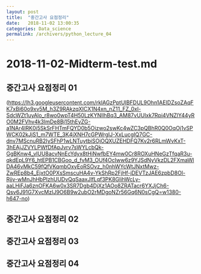 ```yaml
---
layout: post
title:  "중간고사 요점정리"
date:   2018-11-02 13:00:35
categories: Data_science
permalink: /archivers/python_lecture_04
---
```


# 2018-11-02-Midterm-test.md

## 중간고사 요점정리 01

(https://lh3.googleusercontent.com/rklAGzPptUIBFDUL9Ohn1AEIDZsoZAqFK7xBi60o9xv5M_h3Z9RAkzqXICX1N4xn_nZ11_FZ_0xl-SdcWZt1uyAlo_r8wo0wpT4H50LzKYNllhBq3_AM87vUUlxk7Rpi4VNZlY44yRO0M2FVhv4k3ImDe8Bj15thEyZG-a1NAr4IRK0i5SkSrFHTmFQYD0b5Oizwo2swKc4wZC3pQBhR0Q0OqOj1vSPWCK02kJjS1_m7WTE_3K4jXNH7cGPWrgIJ-XxLucgIQ7GC-dnv7MScnuRB2IySFhP1wLNTuytbiSOjOQXUZEHDFQ7Kv2r6RLmWvKxT-3hEAjJZVYLPWfDfApJvrv7sWYLcbQk-GgBKnw4_vlUU8acvNnEcYdyx8tHiNwfbEY4mw0Cr8ROXuHNeGzTfqaR3u-qkdEpL9Y6_htEPB1CBGoo_d_fvM3_OUf4OcIww6z9YJSdNyVkzDL2FXmaWlDA46vMkC59fQfVKqmbOxyEoRSOvz_h0nhWYcWtJNxtMwz-ZwREp8b4_EjxtO0PXsSmscuHA4v-YkShRp2FjHf-jDEVTzJAE6zpbD8Ol-Rjjv-wMnJhHbPlzhUUDvQqSaaxJlfLqf3PK8GlihWcLy-aaLHiFJa6znOFKA6w0x3SR7Dgb4DjXz1AOo8ZRATacr6YXJjCh6-Qsv6J91G7XvcMzIJ9O6B9w2ubO2rMDgoNZr56Gq6N0sCgQ=w1380-h647-no)


## 중간고사 요점정리 02
<a href='https://lh3.googleusercontent.com/Rdr3a80iusBv00vuEudQepF-tzDRWKHO1FmmDdg0rizSARIC_HV1NafP5COjiL5-vP13PQ1aQ8ljRe0q5dkH0exAavjrLnwEB8FmwL6pCNYUIMYrVyAUNS1b1QJLCoqDsNT-lMyhk7RLRHwEY23bQqkwqCwB5f4LsGJ3WD998XFt0g3CGog5Kk3UL7rs4co4IYt5v4uzywzPpnl5zdSBhJcGntvfUE9rgYJGOFW14TGreTIlQKwoGHxrZif4DsrH64-6S92rPP4orExS4QeMugWnt5R9h-zrXQvZY7SuwUIMiWaRcj2FKe16LlKyIa5gyQFE6rFZXnY10sTE1NlHcQpc9KjJRmQ2L49yhd9p8Jy0rSV1LFh9YP0OLQ3KsdcP12xxTNqepRromFgD14W7jfo7Curswolh4EHQbqzHkI1Cy3SCyrzrzG2spbPWlTHvs-9Omp_6xfRfSkTschXMKGBvXPwWxru6g0jWlGWqYmoh6UL7BlUj1e6xT6tOrmdR7DSUYDs9MukPQw7F3eEEOyd-hyV2vCLYBkXDJTZ1SFoUD2-7s6dq9VvJT0Z1st1jXS_r38xXK1tupiwSIivPjMRM4-af3Kgusd2Ho8ia1QL4BbOgvGo6eJ3uc6-yj6XiBOegMBNzypuwrXANgqmA2dY=w1913-h899-no' /></a>  

## 중간고사 요점정리 03
<a href='https://lh3.googleusercontent.com/YPjOeKy49ix-pbDuGIwTm6ce0NMTqFybBgjjRrRPExnHjbPPpAIell2yWPEuATfP1mCIS-Sj-vaC0fRU8AgbOmgAE1UpyJovPVhmhHzNxrvmIO0x4eyOqAlfhDA18QnduU2fh1CprAtfgP-T6CH_Ht1CG3E7shZKvuEFd8VvLKidXiEWZvTQCH3pVoPleAm23q1J3Ggd206_VUSxyb5G5zmmPqI9zueguYkJ3LmVYwVgzXDKFJrPBL-8Dxbfn-ctX6sfEExUi1kxGLubv-503unj-78VEHEUA1bzaXsi8znDmNXXeYUGYSMw8Zj0U8vFnNRqC_Qf7DBjbLZs00GRJDNSNb50TPMj0zp3wc-GkHKpm8nE4GlAeGw-b5DFwZ7Lf1kD6gdPc3Ey3mItNxSpXi5G-VMIojocimCIawp2sjF01asdNSKuex06ZDD3ZV7hBsisBbARazFbbJT4mn-YJVfYv2NEH60IJU5OMTtyk0Fe6G9jbgRIpNTRkBmUmcPDpXW3HF-Hj8_A1I8UyN0bep_oHsHKhn0-q7Yw5mJpYvP3x8NEvOMr2wwOYY8F_9yLoMDVVV2nNeBjA5OOFoVMgKUuEpFCHeIZq2t3d4IC1YqAF9pMC5zC6PrbpyGiDOs59NUfRNUj9jSgjkDnQX5-gqI=w1919-h899-no' /></a>  

## 중간고사 요점정리 04
<a href='https://lh3.googleusercontent.com/cDdTMhIUX5khZ8lSJvVs6veYRTU0zdx_v3ORu7urRwwQol_Qc7i6F-SqQ_L2L0rtl36GBNYbGHVTBWVwEKjr5gXah09y4VtoNu1DsN3D0GdVZVuar6o36_DPLWu8SrKlkSj2CfHxeCh9NPwlQosHWtppnDQO7OzAMrsXKwqfZxyBpZcpViP8vrEJj90n45bSlc0Zf6gJRzauH79eeW281xRUM6ZVfG8SThr5jquHEGf1ybiOCPhiwPBQPhYEr-3aPBxVEdvzp5v3IrLWAUxiHTlRpSzsayTYHlfSHPeVh7XSTEpIYA8D-px3j7F36PY_O63slxsN8_4Hy0Yh9n8osLselDv33swiucvlY28lCcANXEo--Swbf51EE0za_oE6_1JLqIDGdWZeVcw0C9JaBmK_jGRxsQzQAfaTpmzZ_I5xW3GlIbY-YSOZxv0qu1i6NB7nEvZLGm4jTY5d7olh2rpBos2YfILlbwC4CpN0hHaBEJcqLtJWgOcVd3ewdMt7ELJCIWKe5H9YMeH8Chj3DaToUwyFW6H2AIsVDqTILMrDMk6lGwPe2Kl7Pobu9B2B_lagUdN8anSng0o6HijPka9RsVWAvpdGaAQOl3g7kJ7eUEw_NvH35UxDe0eSaMXjOZo7zV2qghL-pE4D8Wm-1p9ziiccmbayWwC-6Nhe68c3lltLzDA8XeYQY37jxzCPEY3bqQPkHeJeIz0i=w1898-h915-no' /></a>  
